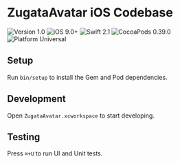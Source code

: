 ZugataAvatar iOS Codebase
=========================

![Version 1.0](http://img.shields.io/badge/Version-1.0-brightgreen.svg) ![iOS 9.0+](http://img.shields.io/badge/iOS-9.0+-blue.svg) ![Swift 2.1](http://img.shields.io/badge/Swift-2.1-orange.svg) ![CocoaPods 0.39.0](http://img.shields.io/badge/CocoaPods-0.39.0-red.svg) ![Platform Universal](http://img.shields.io/badge/Platform-Universal-lightgrey.svg)

Setup
-----

Run `bin/setup` to install the Gem and Pod dependencies.

Development
-----------

Open `ZugataAvatar.xcworkspace` to start developing.

Testing
-------

Press `⌘+U` to run UI and Unit tests.

